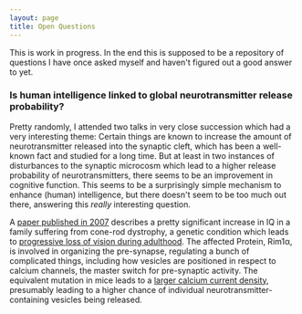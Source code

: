 ```yaml
---
layout: page
title: Open Questions
---
```


This is work in progress. In the end this is supposed to be a repository of questions I have once asked myself and haven't figured out a good answer to yet.

### Is human intelligence linked to global neurotransmitter release probability?

Pretty randomly, I attended two talks in very close succession which had a very interesting theme: Certain things are known to increase the amount of neurotransmitter released into the synaptic cleft, which has been a well-known fact and studied for a long time. But at least in two instances of disturbances to the synaptic microcosm which lead to a higher release probability of neurotransmitters, there seems to be an improvement in cognitive function. This seems to be a surprisingly simple mechanism to enhance (human) intelligence, but there doesn't seem to be too much out there, answering this *really* interesting question.

A [paper published in 2007](https://jmg.bmj.com/content/44/6/373) describes a pretty significant increase in IQ in a family suffering from cone-rod dystrophy, a genetic condition which leads to [progressive loss of vision during adulthood](https://bjo.bmj.com/content/89/2/198). The affected Protein, Rim1α, is involved in organizing the pre-synapse, regulating a bunch of complicated things, including how vesicles are positioned in respect to calcium channels, the master switch for pre-synaptic activity. The equivalent mutation in mice leads to a [larger calcium current density](https://www.tandfonline.com/doi/abs/10.4161/chan.4660), presumably leading to a higher chance of individual neurotransmitter-containing vesicles being released. 

